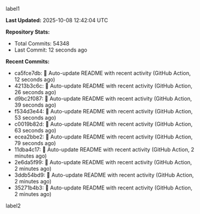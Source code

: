 
label1 
<!-- ACTIVITY_START -->
**Last Updated:** 2025-10-08 12:42:04 UTC

**Repository Stats:**
- Total Commits: 54348
- Last Commit: 12 seconds ago

**Recent Commits:**
- ca5fce7db: 🤖 Auto-update README with recent activity (GitHub Action, 12 seconds ago)
- 4213b3c6c: 🤖 Auto-update README with recent activity (GitHub Action, 26 seconds ago)
- d9bc2f087: 🤖 Auto-update README with recent activity (GitHub Action, 39 seconds ago)
- f534d3e44: 🤖 Auto-update README with recent activity (GitHub Action, 53 seconds ago)
- c0019b82d: 🤖 Auto-update README with recent activity (GitHub Action, 63 seconds ago)
- ecea2bbe2: 🤖 Auto-update README with recent activity (GitHub Action, 79 seconds ago)
- 11dba4c17: 🤖 Auto-update README with recent activity (GitHub Action, 2 minutes ago)
- 2e6da5f99: 🤖 Auto-update README with recent activity (GitHub Action, 2 minutes ago)
- 3ddb54bd9: 🤖 Auto-update README with recent activity (GitHub Action, 2 minutes ago)
- 35271b4b3: 🤖 Auto-update README with recent activity (GitHub Action, 2 minutes ago)
<!-- ACTIVITY_END -->

label2
